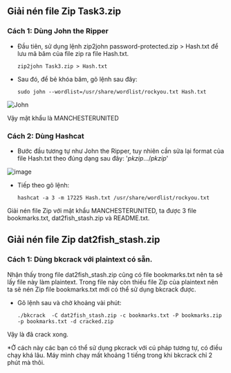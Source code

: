 ## Giải nén file Zip Task3.zip
### Cách 1: Dùng John the Ripper
-	Đầu tiên, sử dụng lệnh zip2john password-protected.zip > Hash.txt để lưu mã băm của file zip ra file Hash.txt.

		zip2john Task3.zip > Hash.txt

-	Sau đó, để bẻ khóa băm, gõ lệnh sau đây:

		sudo john --wordlist=/usr/share/wordlist/rockyou.txt Hash.txt

![John](https://user-images.githubusercontent.com/103044792/235297166-01958716-5734-4b11-b073-e47a5bbcbc83.png)

Vậy mật khẩu là MANCHESTERUNITED

### Cách 2: Dùng Hashcat
-   Bước đầu tương tự như John the Ripper, tuy nhiên cần sửa lại format của file Hash.txt theo đúng dạng sau đây: '$pkzip$...$/pkzip$'

![image](https://user-images.githubusercontent.com/103044792/235297502-3c1222c0-5606-40e0-9a46-fa6e4ce1979f.png)

-   Tiếp theo gõ lệnh:

        hashcat -a 3 -m 17225 Hash.txt /usr/share/wordlist/rockyou.txt

Giải nén file Zip với mật khẩu MANCHESTERUNITED, ta được 3 file bookmarks.txt, dat2fish_stash.zip và README.txt.

##
##
## Giải nén file Zip dat2fish_stash.zip
### Cách 1: Dùng bkcrack với plaintext có sẵn.
Nhận thấy trong file dat2fish_stash.zip cũng có file bookmarks.txt nên ta sẽ lấy file này làm plaintext. Trong file này còn thiếu file Zip của plaintext nên ta sẽ nén Zip file bookmarks.txt mới có thể sử dụng bkcrack được. 

-   Gõ lệnh sau và chờ khoảng vài phút:

        ./bkcrack  -C dat2fish_stash.zip -c bookmarks.txt -P bookmarks.zip -p bookmarks.txt -d cracked.zip

Vậy là đã crack xong.

*Ở cách này các bạn có thể sử dụng pkcrack với cú pháp tương tự, có điều chạy khá lâu. Máy mình chạy mất khoảng 1 tiếng trong khi bkcrack chỉ 2 phút mà thôi.

